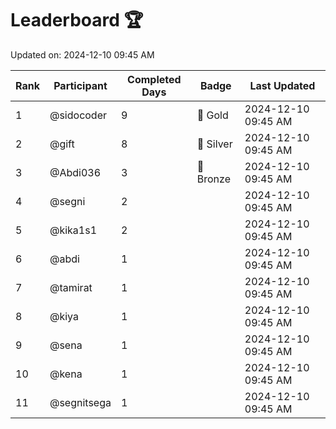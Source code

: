 # Leaderboard 🏆

Updated on: 2024-12-10 09:45 AM

| Rank | Participant       | Completed Days | Badge      | Last Updated         |
|------|-------------------|----------------|------------|----------------------|
| 1    | @sidocoder        | 9              | 🏅 Gold     | 2024-12-10 09:45 AM |
| 2    | @gift             | 8              | 🥈 Silver   | 2024-12-10 09:45 AM |
| 3    | @Abdi036          | 3              | 🥉 Bronze   | 2024-12-10 09:45 AM |
| 4    | @segni            | 2              |            | 2024-12-10 09:45 AM |
| 5    | @kika1s1          | 2              |            | 2024-12-10 09:45 AM |
| 6    | @abdi             | 1              |            | 2024-12-10 09:45 AM |
| 7    | @tamirat          | 1              |            | 2024-12-10 09:45 AM |
| 8    | @kiya             | 1              |            | 2024-12-10 09:45 AM |
| 9    | @sena             | 1              |            | 2024-12-10 09:45 AM |
| 10   | @kena             | 1              |            | 2024-12-10 09:45 AM |
| 11   | @segnitsega       | 1              |            | 2024-12-10 09:45 AM |
